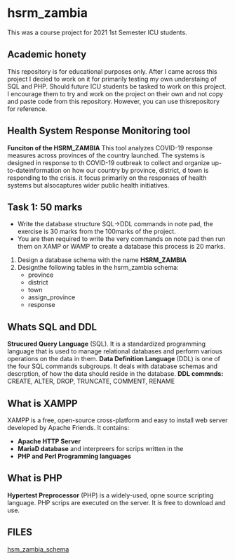 # hsrm_zambia
This was a course project for 2021 1st Semester ICU students.
## Academic honety
This repository is for educational purposes only. After I came across this project I decied to work on it for primarily testing my own understaing of SQL and PHP.
Should future ICU students be tasked to work on this project. I encourage them to try and work on the project on their own and not copy and paste code from this repository.
However, you can use thisrepository for reference.

## Health System Response Monitoring tool
**Funciton of the HSRM_ZAMBIA**
This tool analyzes COVID-19 response measures across provinces of the country launched.
The systems is designed in response to th COVID-19 outbreak to collect and organize up-to-dateinformation on how our country by province, district,
d town is responding to the crisis. it focus primarily on the responses of health systems but alsocaptures wider public health initiatives.

## Task 1: 50 marks
- Write the database structure SQL->DDL commands in note pad, the exercise is 30 marks from the 100marks of the project.
- You are then required to write the very commands on note pad then run them on XAMP or WAMP to create a database this process is 20 marks.
1. Design a database schema with the name **HSRM_ZAMBIA**
2. Designthe following tables in the hsrm_zambia schema:
	- province
	- district
	- town
	- assign_province
	- response

## Whats SQL and DDL
**Strucured Query Language** (SQL). It is a standardized programming language that is used to manage relational databases and perform various operations on the data in them.
**Data Definition Language** (DDL) is one of the four SQL commands subgroups. It deals with database schemas and descrption, of how the data should reside in the database.
**DDL commnds:**  CREATE, ALTER, DROP, TRUNCATE, COMMENT, RENAME

## What is XAMPP
XAMPP is a free, open-source cross-platform and easy to install web server developed by Apache Friends. It contains:
* **Apache HTTP Server**
* **MariaD database** and interpreers for scrips written in the
* **PHP and Perl Programming languages**

## What is PHP
**Hypertest Preprocessor** (PHP) is a widely-used, opne source scripting language. PHP scrips are executed on the server. It is free to download and use.

## FILES
[hsm_zambia_schema](./hsrm_zambia_schema.txt)
